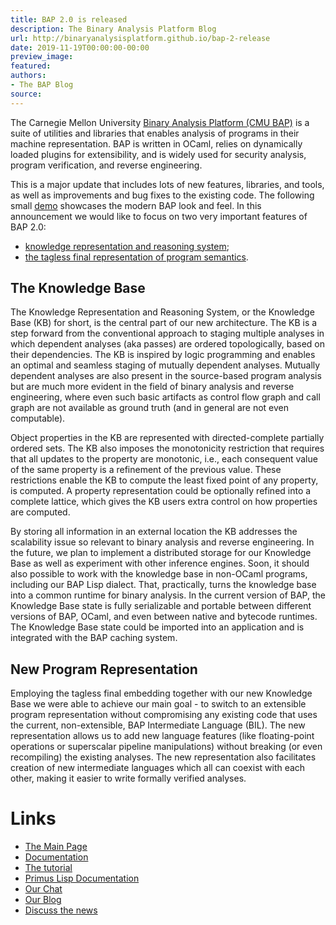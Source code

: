 ```yaml
---
title: BAP 2.0 is released
description: The Binary Analysis Platform Blog
url: http://binaryanalysisplatform.github.io/bap-2-release
date: 2019-11-19T00:00:00-00:00
preview_image:
featured:
authors:
- The BAP Blog
source:
---
```


<p>The Carnegie Mellon University <a href="https://github.com/BinaryAnalysisPlatform/bap">Binary Analysis Platform (CMU BAP)</a> is a suite of utilities and libraries that enables analysis of programs in their machine representation. BAP is written in OCaml, relies on dynamically loaded plugins for extensibility, and is widely used for security analysis, program verification, and reverse engineering.</p>

<p>This is a major update that includes lots of new features, libraries, and tools, as well as improvements and bug fixes to the existing code. The following small <a href="https://t.co/ylzub6LBRq?amp=1">demo</a> showcases the modern BAP look and feel.
In this announcement we would like to focus on two very important features of BAP 2.0:</p>

<ul>
  <li><a href="http://binaryanalysisplatform.github.io/bap/api/odoc/bap-knowledge/Bap_knowledge/Knowledge/index.html">knowledge representation and reasoning system</a>;</li>
  <li><a href="http://binaryanalysisplatform.github.io/bap/api/master/bap-core-theory/Bap_core_theory/index.html">the tagless final representation of program semantics</a>.</li>
</ul>

<h2>The Knowledge Base</h2>

<p>The Knowledge Representation and Reasoning System, or the Knowledge Base (KB) for short, is the central part of our new architecture. The KB is a step forward from the conventional approach to staging multiple analyses in which dependent analyses (aka passes) are ordered topologically, based on their dependencies. The KB is inspired by logic programming and enables an optimal and seamless staging of mutually dependent analyses. Mutually dependent analyses are also present in the source-based program analysis but are much more evident in the field of binary analysis and reverse engineering, where even such basic artifacts as control flow graph and call graph are not available as ground truth (and in general are not even computable).</p>

<p>Object properties in the KB are represented with directed-complete partially ordered sets.  The KB also imposes the monotonicity restriction that requires that all updates to the property are monotonic, i.e., each consequent value of the same property is a refinement of the previous value. These restrictions enable the KB to compute the least fixed point of any property,  is computed. A property representation could be optionally refined into a complete lattice, which gives the KB users extra control on how properties are computed.</p>

<p>By storing all information in an external location the KB addresses the scalability issue so relevant to binary analysis and reverse engineering. In the future, we plan to implement a distributed storage for our Knowledge Base as well as experiment with other inference engines. Soon, it should also possible to work with the knowledge base in non-OCaml programs, including our BAP Lisp dialect. That, practically, turns the knowledge base into a common runtime for binary analysis. In the current version of BAP, the Knowledge Base state is fully serializable and portable between different versions of BAP, OCaml, and even between native and bytecode runtimes. The Knowledge Base state could be imported into an application and is integrated with the BAP caching system.</p>

<h2>New Program Representation</h2>

<p>Employing the tagless final embedding together with our new Knowledge Base we were able to achieve our main goal - to switch to an extensible program representation without compromising any existing code that uses the current, non-extensible, BAP Intermediate Language (BIL). The new representation allows us to add new language features (like floating-point operations or superscalar pipeline manipulations) without breaking (or even recompiling) the existing analyses. The new representation also facilitates creation of new intermediate languages which all can coexist with each other, making it easier to write formally verified analyses.</p>

<h1>Links</h1>
<ul>
  <li><a href="https://github.com/BinaryAnalysisPlatform/bap">The Main Page</a></li>
  <li><a href="http://binaryanalysisplatform.github.io/bap/api/odoc/index.html">Documentation</a></li>
  <li><a href="https://github.com/BinaryAnalysisPlatform/bap-tutorial">The tutorial</a></li>
  <li><a href="http://binaryanalysisplatform.github.io/bap/api/lisp/index.html">Primus Lisp Documentation</a></li>
  <li><a href="https://gitter.im/BinaryAnalysisPlatform/bap">Our Chat</a></li>
  <li><a href="https://binaryanalysisplatform.github.io/">Our Blog</a></li>
  <li><a href="https://discuss.ocaml.org/t/ann-bap-2-0-release/4719">Discuss the news</a></li>
</ul>


